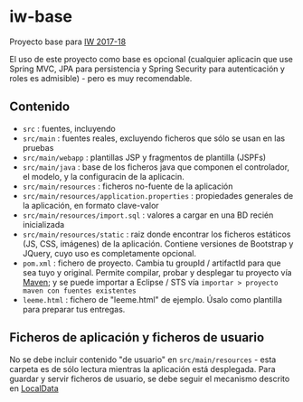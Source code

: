 # iw-base

Proyecto base para [IW 2017-18](https://cv4.ucm.es/moodle/course/view.php?id=96754)

El uso de este proyecto como base es opcional (cualquier aplicacin que use Spring MVC, JPA para persistencia y Spring Security para autenticación y roles es admisible) - pero es muy recomendable.

## Contenido
- `src` : fuentes, incluyendo
- `src/main` : fuentes reales, excluyendo ficheros que sólo se usan en las pruebas
- `src/main/webapp` : plantillas JSP y fragmentos de plantilla (JSPFs)
- `src/main/java` : base de los ficheros java que componen el controlador, el modelo, y la configuracin de la aplicacin.
- `src/main/resources` : ficheros no-fuente de la aplicación
- `src/main/resources/application.properties` : propiedades generales de la aplicación, en formato clave-valor
- `src/main/resources/import.sql` : valores a cargar en una BD recién inicializada
- `src/main/resources/static` : raiz donde encontrar los ficheros estáticos (JS, CSS, imágenes) de la aplicación. Contiene versiones de Bootstrap y JQuery, cuyo uso es completamente opcional.
- `pom.xml` : fichero de proyecto. Cambia tu groupId / artifactId para que sea tuyo y original. Permite compilar, probar y desplegar tu proyecto vía [Maven](https://maven.apache.org/); y se puede importar a Eclipse / STS vía `importar > proyecto maven con fuentes existentes`
- `leeme.html` : fichero de "leeme.html" de ejemplo. Úsalo como plantilla para preparar tus entregas.

## Ficheros de aplicación y ficheros de usuario

No se debe incluir contenido "de usuario" en `src/main/resources` - esta carpeta es de sólo lectura mientras la aplicación está desplegada. Para guardar y servir ficheros de usuario, se debe seguir el mecanismo descrito en 
[LocalData](https://github.com/manuel-freire/iw-base/tree/master/src/main/java/es/ucm/fdi/iw/LocalData.java)
